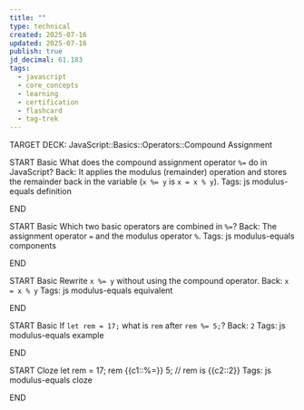 ```yaml
---
title: ""
type: technical
created: 2025-07-16
updated: 2025-07-16
publish: true
jd_decimal: 61.183
tags:
  - javascript
  - core_concepts
  - learning
  - certification
  - flashcard
  - tag-trek
---
```


TARGET DECK: JavaScript::Basics::Operators::Compound Assignment

START
Basic
What does the compound assignment operator <code>%=</code> do in JavaScript?
Back: It applies the modulus (remainder) operation and stores the remainder back in the variable (<code>x %= y</code> is <code>x = x % y</code>).
Tags: js modulus-equals definition
<!--ID: 1752719872089-->

END

START
Basic
Which two basic operators are combined in <code>%=</code>?
Back: The assignment operator <code>=</code> and the modulus operator <code>%</code>.
Tags: js modulus-equals components
<!--ID: 1752719872090-->

END

START
Basic
Rewrite <code>x %= y</code> without using the compound operator.
Back: <code>x = x % y</code>
Tags: js modulus-equals equivalent
<!--ID: 1752719872091-->

END

START
Basic
If <code>let rem = 17;</code> what is <code>rem</code> after <code>rem %= 5;</code>?
Back: <code>2</code>
Tags: js modulus-equals example
<!--ID: 1752719872092-->

END

START
Cloze
let rem = 17;
rem {{c1::%=}} 5; // rem is {{c2::2}}
Tags: js modulus-equals cloze
<!--ID: 1752719872093-->

END
